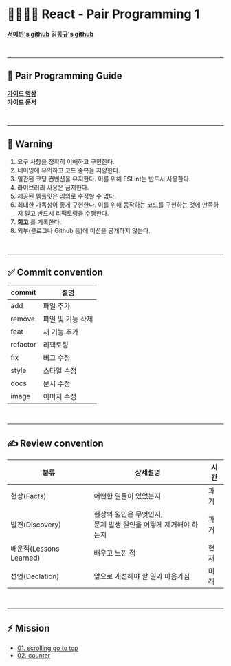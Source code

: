 # **👨‍💻👩‍💻 React - Pair Programming 1**

**[서예빈's github](https://github.com/bin000527)**
**[김동규's github](https://github.com/5kdk)**

<br>

---

## **📜 Pair Programming Guide**

**[가이드 영상](https://www.youtube.com/watch?v=R9EhlNRN160&list=PLPCD27neSp2JPP7eFd32seNIIqYprAe_E)**  
**[가이드 문서](https://yozm.wishket.com/magazine/detail/1698)**

<br>

---

## **🚨 Warning**

1. 요구 사항을 정확히 이해하고 구현한다.
2. 네이밍에 유의하고 코드 중복을 지양한다.
3. 일관된 코딩 컨벤션을 유지한다. 이를 위해 ESLint는 반드시 사용한다.
4. 라이브러리 사용은 금지한다.
5. 제공된 템플릿은 임의로 수정할 수 없다.
6. 최대한 가독성이 좋게 구현한다. 이를 위해 동작하는 코드를 구현하는 것에 만족하지 말고 반드시 리팩토링을 수행한다.
7. **[회고](https://www.notion.so/facb80c846ab4d139e80fc2b0ad66151)** 를 기록한다.
8. 외부(블로그나 Github 등)에 미션을 공개하지 않는다.

<br>

---

## **✅ Commit convention**

| commit   | 설명              |
| -------- | ----------------- |
| add      | 파일 추가         |
| remove   | 파일 및 기능 삭제 |
| feat     | 새 기능 추가      |
| refactor | 리팩토링          |
| fix      | 버그 수정         |
| style    | 스타일 수정       |
| docs     | 문서 수정         |
| image    | 이미지 수정       |

<br>

---

## **✍️ Review convention**

| 분류                    | 상세설명                                                           | 시간 |
| ----------------------- | ------------------------------------------------------------------ | ---- |
| 현상(Facts)             | 어떤한 일들이 있었는지                                             | 과거 |
| 발견(Discovery)         | 현상의 원인은 무엇인지,<br>문제 발생 원인을 어떻게 제거해야 하는지 | 과거 |
| 배운점(Lessons Learned) | 배우고 느낀 점                                                     | 현재 |
| 선언(Declation)         | 앞으로 개선해야 할 일과 마음가짐                                   | 미래 |

<br>

---

## **⚡ Mission**

-   [01. scrolling go to top](01.%20scrolling%20go%20to%20top/README.md)
-   [02. counter](02.%20counter/README.md)
